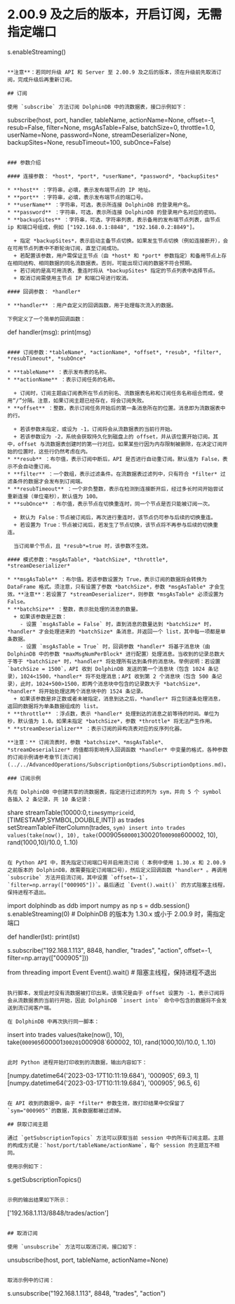 # 2.00.9 及之后的版本，开启订阅，无需指定端口
s.enableStreaming()
```

**注意**：若同时升级 API 和 Server 至 2.00.9 及之后的版本，须在升级前先取消订阅，完成升级后再重新订阅。

## 订阅

使用 `subscribe` 方法订阅 DolphinDB 中的流数据表，接口示例如下：

```
subscribe(host, port, handler, tableName, actionName=None, offset=-1, resub=False,
          filter=None, msgAsTable=False, batchSize=0, throttle=1.0,
          userName=None, password=None, streamDeserializer=None, backupSites=None,
          resubTimeout=100, subOnce=False)
```

### 参数介绍

#### 连接参数： *host*, *port*, *userName*, *password*, *backupSites*

* **host** ：字符串，必填，表示发布端节点的 IP 地址。
* **port** ：字符串，必填，表示发布端节点的端口号。
* **userName** ：字符串，可选，表示所连接 DolphinDB 的登录用户名。
* **password** ：字符串，可选，表示所连接 DolphinDB 的登录用户名对应的密码。
* **backupSites** ：字符串，可选，字符串列表，表示备用的发布端节点列表，由节点 ip 和端口号组成，例如 ["192.168.0.1:8848", "192.168.0.2:8849"]。

  + 指定 *backupSites*，表示启动主备节点切换。如果发生节点切换（例如连接断开），会在可用节点列表中不断轮询订阅，直至订阅成功。
  + 若配置该参数，用户需保证主节点（由 *host* 和 *port* 参数指定）和备用节点上存在相同结构、相同数据的同名流数据表。否则，可能出现订阅的数据不符合预期。
  + 若订阅的是高可用流表，重连时将从 *backupSites* 指定的节点列表中选择节点。
  + 取消订阅需使用主节点 IP 和端口号进行取消。

#### 回调参数： *handler*

* **handler** ：用户自定义的回调函数，用于处理每次流入的数据。

下例定义了一个简单的回调函数：

```
def handler(msg):
    print(msg)
```

#### 订阅参数：*tableName*, *actionName*, *offset*, *resub*, *filter*, *resubTimeout*, *subOnce*

* **tableName** ：表示发布表的名称。
* **actionName** ：表示订阅任务的名称。

  + 订阅时，订阅主题由订阅表所在节点的别名、流数据表名称和订阅任务名称组合而成，使用“/”分隔。注意，如果订阅主题已经存在，将会订阅失败。
* **offset** ：整数，表示订阅任务开始后的第一条消息所在的位置。消息即为流数据表中的行。

  + 若该参数未指定，或设为 -1，订阅将会从流数据表的当前行开始。
  + 若该参数设为 -2，系统会获取持久化到磁盘上的 offset，并从该位置开始订阅。其中，offset 与流数据表创建时的第一行对应。如果某些行因为内存限制被删除，在决定订阅开始的位置时，这些行仍然考虑在内。
* **resub** ：布尔值，表示订阅中断后，API 是否进行自动重订阅。默认值为 False，表示不会自动重订阅。
* **filter** ：一个数组，表示过滤条件。在流数据表过滤列中，只有符合 *filter* 过滤条件的数据才会发布到订阅端。
* **resubTimeout** ：一个非负整数，表示在检测到连接断开后，经过多长时间开始尝试重新连接（单位毫秒），默认值为 100。
* **subOnce** ：布尔值，表示节点在切换重连时，同一个节点是否只能被订阅一次。

  + 默认为 False：节点被订阅后，再次进行重连时，该节点仍可参与后续的切换重连。
  + 若设置为 True：节点被订阅后，若发生了节点切换，该节点将不再参与后续的切换重连。

  当订阅单个节点，且 *resub*=true 时，该参数不生效。

#### 模式参数：*msgAsTable*, *batchSize*, *throttle*, *streamDeserializer*

* **msgAsTable** ：布尔值。若该参数设置为 True，表示订阅的数据将会转换为 DataFrame 格式。须注意，只有设置了参数 *batchSize*，参数 *msgAsTable* 才会生效。**注意**：若设置了 *streamDeserializer*，则参数 *msgAsTable* 必须设置为 False。
* **batchSize** ：整数，表示批处理的消息的数量。
  + 如果该参数是正数：
    - 设置 `msgAsTable = False` 时，直到消息的数量达到 *batchSize* 时，*handler* 才会处理进来的 *batchSize* 条消息，并返回一个 list，其中每一项都是单条数据。
    - 设置 `msgAsTable = True` 时，回调参数 *handler* 将基于消息块（由 DolphinDB 中的参数 *maxMsgNumPerBlock* 进行配置）处理消息。当收到的记录总数大于等于 *batchSize* 时，*handler* 将处理所有达到条件的消息块。举例说明：若设置 `batchSize = 1500`，API 收到 DolphinDB 发送的第一个消息块（包含 1024 条记录），1024<1500，*handler* 将不处理消息；API 收到第 2 个消息块（包含 500 条记录），此时，1024+500>1500，即两个消息块中包含的记录数大于 *batchSize*，*handler* 将开始处理这两个消息块中的 1524 条记录。
  + 如果该参数是非正数或者未被指定，消息到达之后，*handler* 将立刻逐条处理消息，返回的数据将为单条数据组成的 list。
* **throttle** ：浮点数，表示 *handler* 处理到达的消息之前等待的时间。单位为秒，默认值为 1.0。如果未指定 *batchSize*，参数 *throttle* 将无法产生作用。
* **streamDeserializer** ：表示订阅的异构流表对应的反序列化器。

**注意：** 订阅流表时，参数 *batchsize*、*msgAsTable*、*streamDeserializer* 的值都将影响传入回调函数 *handler* 中变量的格式，各种参数的订阅示例请参考章节[流订阅](../../AdvancedOperations/SubscriptionOptions/SubscriptionOptions.md)。

### 订阅示例

先在 DolphinDB 中创建共享的流数据表，指定进行过滤的列为 sym，并向 5 个 symbol 各插入 2 条记录，共 10 条记录：

```
share streamTable(10000:0,`time`sym`price`id, [TIMESTAMP,SYMBOL,DOUBLE,INT]) as trades
setStreamTableFilterColumn(trades, `sym)
insert into trades values(take(now(), 10), take(`000905`600001`300201`000908`600002, 10), rand(1000,10)/10.0, 1..10)
```

在 Python API 中，首先指定订阅端口号并启用流订阅（ 本例中使用 1.30.x 和 2.00.9 之前版本的 DolphinDB，故需要指定订阅端口号），然后定义回调函数 *handler* 。再调用 `subscribe` 方法开启流订阅，其中设置 `offset=-1`，`filter=np.array(["000905"])`。最后通过 `Event().wait()` 的方式阻塞主线程，保持进程不退出。

```
import dolphindb as ddb
import numpy as np
s = ddb.session()
s.enableStreaming(0) # DolphinDB 的版本为 1.30.x 或小于 2.00.9 时，需指定端口

def handler(lst):
    print(lst)

s.subscribe("192.168.1.113", 8848, handler, "trades", "action", offset=-1, filter=np.array(["000905"]))

from threading import Event
Event().wait()          # 阻塞主线程，保持进程不退出
```

执行脚本，发现此时没有流数据被打印出来。该情况是由于 offset 设置为 -1，表示订阅将会从流数据表的当前行开始，因此 DolphinDB `insert into` 命令中包含的数据将不会发送到流订阅客户端。

在 DolphinDB 中再次执行同一脚本：

```
insert into trades values(take(now(), 10), take(`000905`600001`300201`000908`600002, 10), rand(1000,10)/10.0, 1..10)
```

此时 Python 进程开始打印收到的流数据，输出内容如下：

```
[numpy.datetime64('2023-03-17T10:11:19.684'), '000905', 69.3, 1]
[numpy.datetime64('2023-03-17T10:11:19.684'), '000905', 96.5, 6]
```

在 API 收到的数据中，由于 *filter* 参数生效，故打印结果中仅保留了 `sym="000905"`的数据，其余数据都被过滤掉。

## 获取订阅主题

通过 `getSubscriptionTopics` 方法可以获取当前 session 中的所有订阅主题。主题的构成方式是：`host/port/tableName/actionName`，每个 session 的主题互不相同。

使用示例如下：

```
s.getSubscriptionTopics()
```

示例的输出结果如下所示：

```
['192.168.1.113/8848/trades/action']
```

## 取消订阅

使用 `unsubscribe` 方法可以取消订阅，接口如下：

```
unsubscribe(host, port, tableName, actionName=None)
```

取消示例中的订阅：

```
s.unsubscribe("192.168.1.113", 8848, "trades", "action")
```

